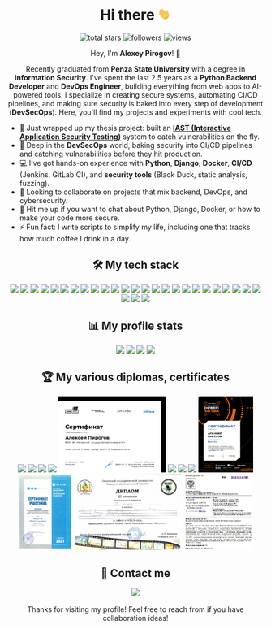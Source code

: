 <h1 align="center"> Hi there <img src="assets/hello.gif" width="5%"></h1>

<p align="center">
  <a href="https://github.com/light-hat?tab=repositories&sort=stargazers">
    <img alt="total stars" title="Total stars on GitHub" src="https://custom-icon-badges.demolab.com/github/stars/light-hat?style=for-the-badge&logo=star&date=090325"/></a>
  <a href="https://github.com/light-hat?tab=followers">
    <img alt="followers" title="Follow me on Github" src="https://custom-icon-badges.demolab.com/github/followers/light-hat?style=for-the-badge&logo=person-add&label=Follow&logoColor=white&date=090325"/></a>
  <a href="https://github.com/light-hat/">
    <img alt="views" title="GitHub profile views" src="https://komarev.com/ghpvc/?username=light-hat&style=for-the-badge"/></a>
</p>


<p align="center">Hey, I'm <b>Alexey Pirogov</b>! 🚀</p>

<p align="center">
Recently graduated from <b>Penza State University</b> with a degree in <b>Information Security</b>. I've spent the last 2.5 years as a <b>Python Backend Developer</b> and <b>DevOps Engineer</b>, building everything from web apps to AI-powered tools. I specialize in creating secure systems, automating CI/CD pipelines, and making sure security is baked into every step of development (<b>DevSecOps</b>). Here, you'll find my projects and experiments with cool tech.
</p>

<ul>
<li> 🔭 Just wrapped up my thesis project: built an <a href="https://github.com/light-hat/immunity-iast"><b>IAST (Interactive Application Security Testing)</b></a> system to catch vulnerabilities on the fly.</li>
<li> 🌱 Deep in the <b>DevSecOps</b> world, baking security into CI/CD pipelines and catching vulnerabilities before they hit production.</li>
<li> 💻 I’ve got hands-on experience with <b>Python</b>, <b>Django</b>, <b>Docker</b>, <b>CI/CD</b> (Jenkins, GitLab CI), and <b>security tools</b> (Black Duck, static analysis, fuzzing).</li>
<li> 🤝 Looking to collaborate on projects that mix backend, DevOps, and cybersecurity.</li>
<li> 💬 Hit me up if you want to chat about Python, Django, Docker, or how to make your code more secure.</li>
<li> ⚡ Fun fact: I write scripts to simplify my life, including one that tracks how much coffee I drink in a day.</li>
</ul>

<h2 align="center"> 🛠️ My tech stack </h2>

<p align="center">
<img src="https://img.shields.io/badge/Obsidian-%23483699.svg?style=for-the-badge&logo=obsidian&logoColor=white">
<img src="https://img.shields.io/badge/git-%23F05033.svg?style=for-the-badge&logo=git&logoColor=white">
<img src="https://img.shields.io/badge/VIM-%2311AB00.svg?style=for-the-badge&logo=vim&logoColor=white">
<img src="https://img.shields.io/badge/Visual%20Studio%20Code-0078d7.svg?style=for-the-badge&logo=visual-studio-code&logoColor=white">
<img src="https://img.shields.io/badge/Visual%20Studio-5C2D91.svg?style=for-the-badge&logo=visual-studio&logoColor=white">
<img src="https://img.shields.io/badge/nginx-%23009639.svg?style=for-the-badge&logo=nginx&logoColor=white">
<img src="https://img.shields.io/badge/javascript-%23323330.svg?style=for-the-badge&logo=javascript&logoColor=%23F7DF1E">
<img src="https://img.shields.io/badge/vuejs-%2335495e.svg?style=for-the-badge&logo=vuedotjs&logoColor=%234FC08D">
<img src="https://img.shields.io/badge/python-3670A0?style=for-the-badge&logo=python&logoColor=ffdd54">
<img src="https://img.shields.io/badge/django-%23092E20.svg?style=for-the-badge&logo=django&logoColor=white">
<img src="https://img.shields.io/badge/DJANGO-REST-ff1709?style=for-the-badge&logo=django&logoColor=white&color=ff1709&labelColor=gray">
<img src="https://img.shields.io/badge/celery-%23a9cc54.svg?style=for-the-badge&logo=celery&logoColor=ddf4a4">
<img src="https://img.shields.io/badge/postgres-%23316192.svg?style=for-the-badge&logo=postgresql&logoColor=white">
<img src="https://img.shields.io/badge/redis-%23DD0031.svg?style=for-the-badge&logo=redis&logoColor=white">
<img src="https://img.shields.io/badge/elasticsearch-%230377CC.svg?style=for-the-badge&logo=elasticsearch&logoColor=white">
<img src="https://img.shields.io/badge/PowerShell-%235391FE.svg?style=for-the-badge&logo=powershell&logoColor=white">
<img src="https://img.shields.io/badge/bash_script-%23121011.svg?style=for-the-badge&logo=gnu-bash&logoColor=white">
<img src="https://img.shields.io/badge/azure-%230072C6.svg?style=for-the-badge&logo=microsoftazure&logoColor=white">
<img src="https://img.shields.io/badge/jenkins-%232C5263.svg?style=for-the-badge&logo=jenkins&logoColor=white">
<img src="https://img.shields.io/badge/github%20actions-%232671E5.svg?style=for-the-badge&logo=githubactions&logoColor=white">
<img src="https://img.shields.io/badge/gitlab%20ci-%23181717.svg?style=for-the-badge&logo=gitlab&logoColor=white">
<img src="https://img.shields.io/badge/teamcity-000000.svg?style=for-the-badge&logo=teamcity&logoColor=white">
<img src="https://img.shields.io/badge/docker-%230db7ed.svg?style=for-the-badge&logo=docker&logoColor=white">
<img src="https://img.shields.io/badge/kubernetes-%23326ce5.svg?style=for-the-badge&logo=kubernetes&logoColor=white">
<img src="https://img.shields.io/badge/ansible-%231A1918.svg?style=for-the-badge&logo=ansible&logoColor=white">
<img src="https://img.shields.io/badge/vagrant-%231563FF.svg?style=for-the-badge&logo=vagrant&logoColor=white">
<img src="https://img.shields.io/badge/grafana-%23F46800.svg?style=for-the-badge&logo=grafana&logoColor=white">
<img src="https://img.shields.io/badge/Prometheus-E6522C?style=for-the-badge&logo=Prometheus&logoColor=white">

</p>

<h2 align="center"> 📊 My profile stats</h2>

<p align="center">
<img src="https://github-readme-streak-stats-9m8ugfa77-denvercoder1.vercel.app/?user=light-hat&theme=transparent&hide_border=true&date=090325">

<img src="https://github-readme-stats.vercel.app/api?username=light-hat&hide_border=true&theme=transparent&date=090325">
<img src="https://github-readme-stats.vercel.app/api/top-langs?username=light-hat&layout=compact&hide_border=true&theme=transparent&date=090325">

<img src="https://github-profile-trophy.vercel.app/?username=light-hat&theme=discord&title=MultiLanguage,Commits,Followers,Stars,Issues,PullRequest,Repositories,Reviews&date=090325">

</p>  

<h2 align="center"> 🏆 My various diplomas, certificates</h2>

<div align="center">
<a href="https://github.com/light-hat/light-hat/blob/main/assets/diploma_0.jpg" target="_blank"> <img height ="150px"  src="./assets/diploma_0.jpg" /></a>
<a href="https://github.com/light-hat/light-hat/blob/main/assets/diploma_1.jpg" target="_blank"> <img height ="150px"  src="./assets/diploma_1.jpg" /></a>
<a href="https://github.com/light-hat/light-hat/blob/main/assets/diploma_2.jpg" target="_blank"> <img height ="150px"  src="./assets/diploma_2.jpg" /></a>
<a href="https://github.com/light-hat/light-hat/blob/main/assets/diploma_3.jpg" target="_blank"> <img height ="150px"  src="./assets/diploma_3.jpg" /></a>
<a href="https://github.com/light-hat/light-hat/blob/main/assets/diploma_4.jpg" target="_blank"> <img height ="150px"  src="./assets/diploma_4.jpg" /></a>
<a href="https://github.com/light-hat/light-hat/blob/main/assets/diploma_5.jpg" target="_blank"> <img height ="150px"  src="./assets/diploma_5.jpg" /></a>
<a href="https://github.com/light-hat/light-hat/blob/main/assets/diploma_6.jpg" target="_blank"> <img height ="150px"  src="./assets/diploma_6.jpg" /></a>
<a href="https://github.com/light-hat/light-hat/blob/main/assets/diploma_7.jpg" target="_blank"> <img height ="150px"  src="./assets/diploma_7.jpg" /></a>
<a href="https://github.com/light-hat/light-hat/blob/main/assets/diploma_8.jpg" target="_blank"> <img height ="150px"  src="./assets/diploma_8.jpg" /></a>
<a href="https://github.com/light-hat/light-hat/blob/main/assets/diploma_9.jpg" target="_blank"> <img height ="150px"  src="./assets/diploma_9.jpg" /></a>
<a href="https://github.com/light-hat/light-hat/blob/main/assets/diploma.jpg" target="_blank"> <img height ="150px"  src="./assets/diploma.jpg" /></a>
<a href="https://github.com/light-hat/light-hat/blob/main/assets/diploma_last.jpg" target="_blank"> <img height ="150px"  src="./assets/diploma_last.jpg" /></a>
</div>

<h2 align="center"> 💬 Contact me </h2>

<p align="center">
<a href="https://t.me/engin1gger"><img src="https://img.shields.io/badge/Telegram-2CA5E0?style=for-the-badge&logo=telegram&logoColor=white"></a>
</p>

<p align="center">
Thanks for visiting my profile! Feel free to reach from if you have collaboration ideas!
</p>
